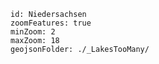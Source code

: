 
```leaflet
id: Niedersachsen
zoomFeatures: true 
minZoom: 2 
maxZoom: 18
geojsonFolder: ./_LakesTooMany/
```

